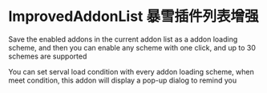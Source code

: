 # ImprovedAddonList 暴雪插件列表增强

Save the enabled addons in the current addon list as a addon loading scheme, and then you can enable any scheme with one click, and up to 30 schemes are supported

You can set serval load condition with every addon loading scheme, when meet condition, this addon will display a pop-up dialog to remind you
